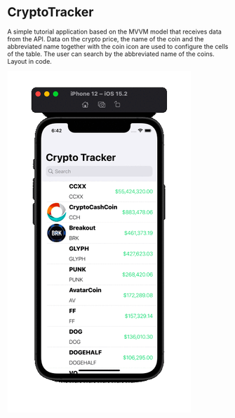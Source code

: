 # CryptoTracker

A simple tutorial application based on the MVVM model that receives data from the API. 
Data on the crypto price, the name of the coin and the abbreviated name together with the coin icon are used to configure the cells of the table. 
The user can search by the abbreviated name of the coins.
Layout in code.


![Scrennshot001](https://github.com/ClearCut3000/CryptoTracker/blob/main/Screenshots/scr001.gif?raw=true)
